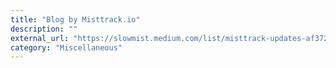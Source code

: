 ```yaml
---
title: "Blog by Misttrack.io"
description: ""
external_url: "https://slowmist.medium.com/list/misttrack-updates-af37287fb66a"
category: "Miscellaneous"
---
```

